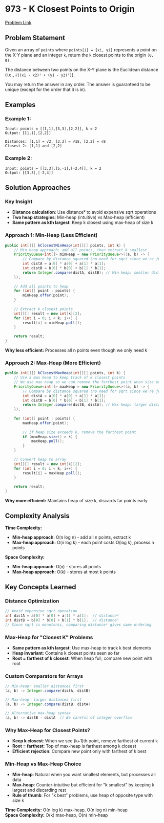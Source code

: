 # 973 - K Closest Points to Origin

[Problem Link](https://leetcode.com/problems/k-closest-points-to-origin/)

## Problem Statement

Given an array of `points` where `points[i] = [xi, yi]` represents a point on the X-Y plane and an integer `k`, return the `k` closest points to the origin `(0, 0)`.

The distance between two points on the X-Y plane is the Euclidean distance (i.e., `√((x1 - x2)² + (y1 - y2)²)`).

You may return the answer in any order. The answer is guaranteed to be unique (except for the order that it is in).

## Examples

### Example 1:
```
Input: points = [[1,1],[3,3],[2,2]], k = 2
Output: [[1,1],[2,2]]

Distances: [1,1] = √2, [3,3] = √18, [2,2] = √8
Closest 2: [1,1] and [2,2]
```

### Example 2:
```
Input: points = [[3,3],[5,-1],[-2,4]], k = 2  
Output: [[3,3],[-2,4]]
```

## Solution Approaches

### Key Insight
- **Distance calculation**: Use distance² to avoid expensive sqrt operations
- **Two heap strategies**: Min-heap (intuitive) vs Max-heap (efficient)
- **Same pattern as kth largest**: Keep k closest using max-heap of size k

### Approach 1: Min-Heap (Less Efficient)
```java
public int[][] kClosestMinHeap(int[][] points, int k) {
    // Min heap approach: add all points, then extract k smallest
    PriorityQueue<int[]> minHeap = new PriorityQueue<>((a, b) -> {
        // Compare by distance squared (no need for sqrt since we're just comparing)
        int distA = a[0] * a[0] + a[1] * a[1];
        int distB = b[0] * b[0] + b[1] * b[1];
        return Integer.compare(distA, distB); // Min heap: smaller distances first
    });
    
    // Add all points to heap
    for (int[] point : points) {
        minHeap.offer(point);
    }
    
    // Extract k closest points
    int[][] result = new int[k][2];
    for (int i = 0; i < k; i++) {
        result[i] = minHeap.poll();
    }
    
    return result;
}
```

**Why less efficient:** Processes all n points even though we only need k

### Approach 2: Max-Heap (More Efficient)
```java
public int[][] kClosestMaxHeap(int[][] points, int k) {
    // Use a max heap to keep track of k closest points
    // We use max heap so we can remove the farthest point when size exceeds k
    PriorityQueue<int[]> maxHeap = new PriorityQueue<>((a, b) -> {
        // Compare by distance squared (no need for sqrt since we're just comparing)
        int distA = a[0] * a[0] + a[1] * a[1];
        int distB = b[0] * b[0] + b[1] * b[1];
        return Integer.compare(distB, distA); // Max heap: larger distances first
    });
    
    for (int[] point : points) {
        maxHeap.offer(point);
        
        // If heap size exceeds k, remove the farthest point
        if (maxHeap.size() > k) {
            maxHeap.poll();
        }
    }
    
    // Convert heap to array
    int[][] result = new int[k][2];
    for (int i = 0; i < k; i++) {
        result[i] = maxHeap.poll();
    }
    
    return result;
}
```

**Why more efficient:** Maintains heap of size k, discards far points early

## Complexity Analysis

**Time Complexity:**
- **Min-heap approach**: O(n log n) - add all n points, extract k
- **Max-heap approach**: O(n log k) - each point costs O(log k), process n points

**Space Complexity:**
- **Min-heap approach**: O(n) - stores all points
- **Max-heap approach**: O(k) - stores at most k points

## Key Concepts Learned

### Distance Optimization
```java
// Avoid expensive sqrt operation
int distA = a[0] * a[0] + a[1] * a[1];  // distance²
int distB = b[0] * b[0] + b[1] * b[1];  // distance²
// Since sqrt is monotonic, comparing distance² gives same ordering
```

### Max-Heap for "Closest K" Problems
- **Same pattern as kth largest**: Use max-heap to track k best elements
- **Heap invariant**: Contains k closest points seen so far
- **Root = farthest of k closest**: When heap full, compare new point with root

### Custom Comparators for Arrays
```java
// Min-heap: smaller distances first
(a, b) -> Integer.compare(distA, distB)

// Max-heap: larger distances first  
(a, b) -> Integer.compare(distB, distA)

// Alternative max-heap syntax
(a, b) -> distB - distA  // Be careful of integer overflow
```

### Why Max-Heap for Closest Points?
- **Keep k closest**: When we see (k+1)th point, remove farthest of current k
- **Root = farthest**: Top of max-heap is farthest among k closest
- **Efficient rejection**: Compare new point only with farthest of k best


### Min-Heap vs Max-Heap Choice
- **Min-heap**: Natural when you want smallest elements, but processes all data
- **Max-heap**: Counter-intuitive but efficient for "k smallest" by keeping k largest and discarding rest
- **Rule of thumb**: For "k best" problems, use heap of opposite type with size k

**Time Complexity:** O(n log k) max-heap, O(n log n) min-heap  
**Space Complexity:** O(k) max-heap, O(n) min-heap